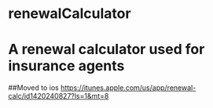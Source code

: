# renewalCalculator
A renewal calculator used for insurance agents 
==
##Moved to ios
https://itunes.apple.com/us/app/renewal-calc/id1420240827?ls=1&mt=8
